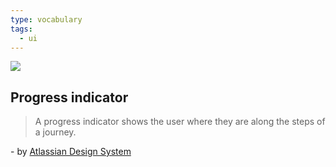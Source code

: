 ```yaml
---
type: vocabulary
tags:
  - ui
---
```

![](https://atlassian.design/static/5f213dcd66be6d94247f278bdbf1c2b2/progress-indicator.svg)

## Progress indicator
> A progress indicator shows the user where they are along the steps of a journey.

\- by [Atlassian Design System](https://atlassian.design/components)